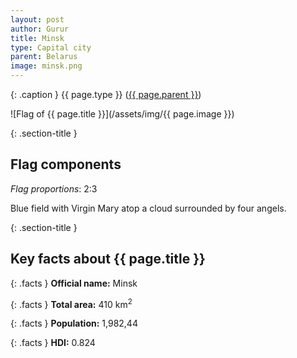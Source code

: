 ```yaml
---
layout: post
author: Gurur
title: Minsk
type: Capital city
parent: Belarus
image: minsk.png
---
```

{: .caption }
{{ page.type }} ([{{ page.parent }}](/2019/03/13/belarus.html))

![Flag of {{ page.title }}](/assets/img/{{ page.image }})

{: .section-title }
## Flag components

*Flag proportions*: 2:3

Blue field with Virgin Mary atop a cloud surrounded by four angels.

{: .section-title }
## Key facts about {{ page.title }}

{: .facts }
**Official name:** Minsk

{: .facts }
**Total area:** 410 km<sup>2</sup>

{: .facts }
**Population:** 1,982,44

{: .facts }
**HDI:** 0.824
